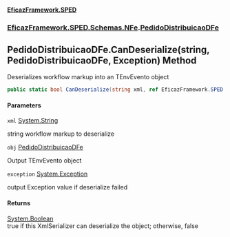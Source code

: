 #### [EficazFramework.SPED](EficazFrameworkSPED.md 'EficazFramework SPED')
### [EficazFramework.SPED.Schemas.NFe](EficazFramework.SPED.Schemas.NFe.md 'EficazFramework.SPED.Schemas.NFe').[PedidoDistribuicaoDFe](EficazFramework.SPED.Schemas.NFe/PedidoDistribuicaoDFe.md 'EficazFramework.SPED.Schemas.NFe.PedidoDistribuicaoDFe')

## PedidoDistribuicaoDFe.CanDeserialize(string, PedidoDistribuicaoDFe, Exception) Method

Deserializes workflow markup into an TEnvEvento object

```csharp
public static bool CanDeserialize(string xml, ref EficazFramework.SPED.Schemas.NFe.PedidoDistribuicaoDFe obj, ref System.Exception exception);
```
#### Parameters

<a name='EficazFramework.SPED.Schemas.NFe.PedidoDistribuicaoDFe.CanDeserialize(string,EficazFramework.SPED.Schemas.NFe.PedidoDistribuicaoDFe,System.Exception).xml'></a>

`xml` [System.String](https://docs.microsoft.com/en-us/dotnet/api/System.String 'System.String')

string workflow markup to deserialize

<a name='EficazFramework.SPED.Schemas.NFe.PedidoDistribuicaoDFe.CanDeserialize(string,EficazFramework.SPED.Schemas.NFe.PedidoDistribuicaoDFe,System.Exception).obj'></a>

`obj` [PedidoDistribuicaoDFe](EficazFramework.SPED.Schemas.NFe/PedidoDistribuicaoDFe.md 'EficazFramework.SPED.Schemas.NFe.PedidoDistribuicaoDFe')

Output TEnvEvento object

<a name='EficazFramework.SPED.Schemas.NFe.PedidoDistribuicaoDFe.CanDeserialize(string,EficazFramework.SPED.Schemas.NFe.PedidoDistribuicaoDFe,System.Exception).exception'></a>

`exception` [System.Exception](https://docs.microsoft.com/en-us/dotnet/api/System.Exception 'System.Exception')

output Exception value if deserialize failed

#### Returns
[System.Boolean](https://docs.microsoft.com/en-us/dotnet/api/System.Boolean 'System.Boolean')  
true if this XmlSerializer can deserialize the object; otherwise, false